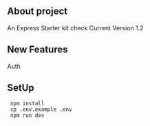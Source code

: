 ## About project

An Express Starter kit 
check
Current Version 1.2

## New Features

Auth

## SetUp

```
 npm install
 cp .env.example .env
 npm run dev

```


